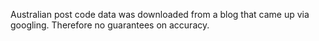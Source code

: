 Australian post code data was downloaded from a blog that came up via googling.  Therefore no guarantees on accuracy.
